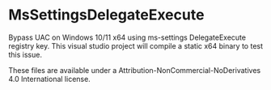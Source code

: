 # MsSettingsDelegateExecute

Bypass UAC on Windows 10/11 x64 using ms-settings DelegateExecute registry key.
This visual studio project will compile a static x64 binary to test this issue.

These files are available under a Attribution-NonCommercial-NoDerivatives 4.0 International license.
